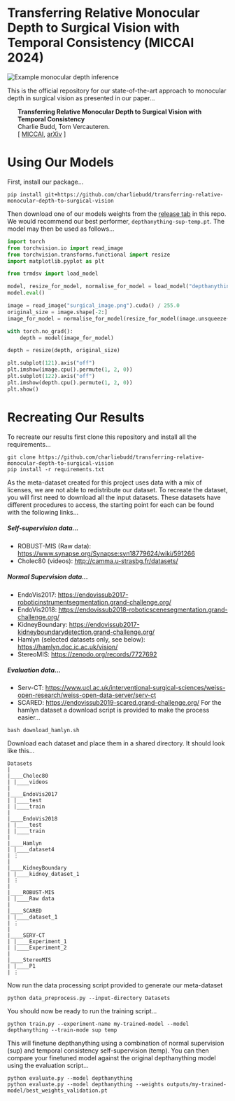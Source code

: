 # Transferring Relative Monocular Depth to Surgical Vision with Temporal Consistency (MICCAI 2024)

![Example monocular depth inference](assets/example.png)

This is the official repository for our state-of-the-art approach to monocular depth in surgical vision as presented in our paper...
<ul><b>Transferring Relative Monocular Depth to Surgical Vision with Temporal Consistency</b><br>
    Charlie Budd, Tom Vercauteren.<br>
    [ <a href="https://doi.org/10.1007/978-3-031-72089-5_65">MICCAI</a>, <a href="https://arxiv.org/abs/2403.06683">arXiv</a> ] 
</ul>

# Using Our Models
First, install our package...
```
pip install git+https://github.com/charliebudd/transferring-relative-monocular-depth-to-surgical-vision
```
Then download one of our models weights from the [release tab](https://github.com/charliebudd/transferring-relative-monocular-depth-to-surgical-vision/releases/tag/model_release) in this repo. We would recommend our best performer, `depthanything-sup-temp.pt`. The model may then be used as follows...
```python
import torch
from torchvision.io import read_image
from torchvision.transforms.functional import resize
import matplotlib.pyplot as plt

from trmdsv import load_model

model, resize_for_model, normalise_for_model = load_model("depthanything", "weights/path.pt", "cuda")
model.eval()

image = read_image("surgical_image.png").cuda() / 255.0
original_size = image.shape[-2:]
image_for_model = normalise_for_model(resize_for_model(image.unsqueeze(0)))

with torch.no_grad():
    depth = model(image_for_model)

depth = resize(depth, original_size)

plt.subplot(121).axis("off")
plt.imshow(image.cpu().permute(1, 2, 0))
plt.subplot(122).axis("off")
plt.imshow(depth.cpu().permute(1, 2, 0))
plt.show()

```
# Recreating Our Results
To recreate our results first clone this repository and install all the requirements...
```
git clone https://github.com/charliebudd/transferring-relative-monocular-depth-to-surgical-vision
pip install -r requirements.txt
```
As the meta-dataset created for this project uses data with a mix of licenses, we are not able to redistribute our dataset. To recreate the dataset, you will first need to download all the input datasets. These datasets have different procedures to access, the starting point for each can be found with the following links...
##### Self-supervision data...
- ROBUST-MIS (Raw data): https://www.synapse.org/Synapse:syn18779624/wiki/591266
- Cholec80 (videos): http://camma.u-strasbg.fr/datasets/
##### Normal Supervision data...
- EndoVis2017: https://endovissub2017-roboticinstrumentsegmentation.grand-challenge.org/
- EndoVis2018: https://endovissub2018-roboticscenesegmentation.grand-challenge.org/
- KidneyBoundary: https://endovissub2017-kidneyboundarydetection.grand-challenge.org/
- Hamlyn (selected datasets only, see below): https://hamlyn.doc.ic.ac.uk/vision/
- StereoMIS: https://zenodo.org/records/7727692
##### Evaluation data...
- Serv-CT: https://www.ucl.ac.uk/interventional-surgical-sciences/weiss-open-research/weiss-open-data-server/serv-ct
- SCARED: https://endovissub2019-scared.grand-challenge.org/
For the hamlyn dataset a download script is provided to make the process easier...
```
bash download_hamlyn.sh
```
Download each dataset and place them in a shared directory. It should look like this...
```
Datasets
|
|____Cholec80
| |____videos
|
|____EndoVis2017
| |____test
| |____train
|
|____EndoVis2018
| |____test
| |____train
|
|____Hamlyn
| |____dataset4
| ⋮
|
|____KidneyBoundary
| |____kidney_dataset_1
| ⋮
|
|____ROBUST-MIS
| |____Raw data
|
|____SCARED
| |____dataset_1
| ⋮
|
|____SERV-CT
| |____Experiment_1
| |____Experiment_2
|
|____StereoMIS
| |____P1
| ⋮
```
Now run the data processing script provided to generate our meta-dataset
```
python data_preprocess.py --input-directory Datasets
```
You should now be ready to run the training script...
```
python train.py --experiment-name my-trained-model --model depthanything --train-mode sup temp
```
This will finetune depthanything using a combination of normal supervision (sup) and temporal consistency self-supervision (temp). You can then compare your finetuned model against the original depthanything model using the evaluation script...
```
python evaluate.py --model depthanything
python evaluate.py --model depthanything --weights outputs/my-trained-model/best_weights_validation.pt
```
